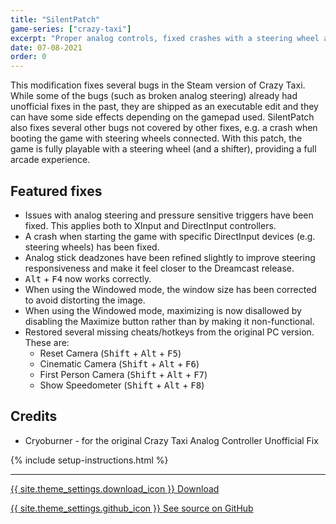 ```yaml
---
title: "SilentPatch"
game-series: ["crazy-taxi"]
excerpt: "Proper analog controls, fixed crashes with a steering wheel and more."
date: 07-08-2021
order: 0
---
```


This modification fixes several bugs in the Steam version of Crazy Taxi. While some of the bugs (such as broken analog steering)
already had unofficial fixes in the past, they are shipped as an executable edit and they can have some side effects depending
on the gamepad used. SilentPatch also fixes several other bugs not covered by other fixes, e.g. a crash when booting the game
with steering wheels connected. With this patch, the game is fully playable with a steering wheel (and a shifter), providing a full arcade experience.

## Featured fixes
* Issues with analog steering and pressure sensitive triggers have been fixed. This applies both to XInput and DirectInput controllers.
* A crash when starting the game with specific DirectInput devices (e.g. steering wheels) has been fixed.
* Analog stick deadzones have been refined slightly to improve steering responsiveness and make it feel closer to the Dreamcast release.
* <kbd>Alt</kbd> + <kbd>F4</kbd> now works correctly.
* When using the Windowed mode, the window size has been corrected to avoid distorting the image.
* When using the Windowed mode, maximizing is now disallowed by disabling the Maximize button rather than by making it non-functional.
* Restored several missing cheats/hotkeys from the original PC version. These are:
  * Reset Camera (<kbd>Shift</kbd> + <kbd>Alt</kbd> + <kbd>F5</kbd>)
  * Cinematic Camera (<kbd>Shift</kbd> + <kbd>Alt</kbd> + <kbd>F6</kbd>)
  * First Person Camera (<kbd>Shift</kbd> + <kbd>Alt</kbd> + <kbd>F7</kbd>)
  * Show Speedometer (<kbd>Shift</kbd> + <kbd>Alt</kbd> + <kbd>F8</kbd>)

## Credits
* Cryoburner - for the original Crazy Taxi Analog Controller Unofficial Fix

{% include setup-instructions.html %}

***

<a href="https://github.com/CookiePLMonster/SilentPatchCT/releases/latest/download/SilentPatchCT.zip" class="button">{{ site.theme_settings.download_icon }} Download</a>

<a href="https://github.com/CookiePLMonster/SilentPatchCT" class="button github" target="_blank">{{ site.theme_settings.github_icon }} See source on GitHub</a>